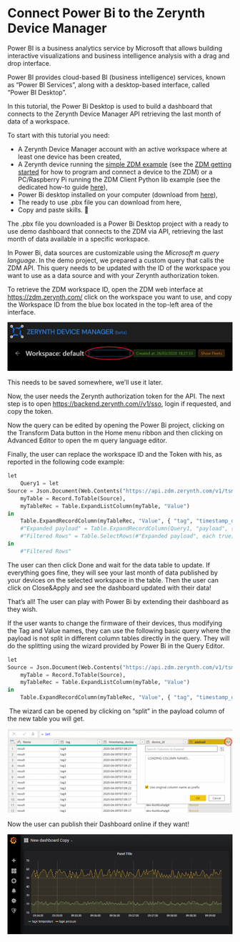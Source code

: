 # Connect Power Bi to the Zerynth Device Manager

Power BI is a business analytics service by Microsoft that allows building interactive visualizations and business intelligence analysis with a drag and drop interface.

Power BI provides cloud-based BI (business intelligence) services, known as “Power BI Services”, along with a desktop-based interface, called “Power BI Desktop”.

In this tutorial, the Power Bi Desktop is used to build a dashboard that connects to the Zerynth Device Manager API retrieving the last month of data of a workspace.

To start with this tutorial you need:

- A Zerynth Device Manager account with an active workspace where at least one device has been created,
- A Zerynth device running the [simple ZDM example](https://docs.zerynth.com/latest/reference/libs/zerynth/zdm/docs/examples/#simple-zdm) (see the [ZDM getting started](https://www.zerynth.com/blog/docs/zdm/getting-started/) for how to program and connect a device to the ZDM) or a PC/Raspberry Pi running the ZDM Client Python lib example (see the dedicated how-to guide [here](https://docs.zerynth.com/latest/deploy/getting_started_with_rpi/)),
- Power Bi desktop installed on your computer (download from [here](https://www.zerynth.com/download/15669/)),
- The ready to use .pbx file you can download from here,
- Copy and paste skills. 🙂

The .pbx file you downloaded is a Power Bi Desktop project with a ready to use demo dashboard that connects to the ZDM via API, retrieving the last month of data available in a specific workspace. 

In Power Bi, data sources are customizable using the *Microsoft m query language*. In the demo project, we prepared a custom query that calls the ZDM API. This query needs to be updated with the ID of the workspace you want to use as a data source and with your Zerynth authorization token.

To retrieve the ZDM workspace ID, open the ZDM web interface at https://zdm.zerynth.com/ click on the workspace you want to use, and copy the Workspace ID from the blue box located in the top-left area of the interface.

![](img/WorkspaceID.png)

This needs to be saved somewhere, we’ll use it later.

Now, the user needs the Zerynth authorization token for the API. The next step is to open https://backend.zerynth.com//v1/sso, login if requested, and copy the token.

Now the query can be edited by opening the Power Bi project, clicking on the Transform Data button in the Home menu ribbon and then clicking on Advanced Editor to open the m query language editor.

Finally, the user can replace the workspace ID and the Token with his, as reported in the following code example:

```python
let
    Query1 = let
Source = Json.Document(Web.Contents("https://api.zdm.zerynth.com/v1/tsmanager/workspace/REPLACE-WITH-YOUR-WORKSPACE-ID?sort=-timestamp_device&size=-1&start=" & DateTime.ToText(Date.AddMonths(DateTime.LocalNow(), -1), "yyyy-MM-ddT00:00:00Z") &"&end=" & DateTime.ToText(DateTime.LocalNow(), "yyyy-MM-ddThh:mm:ssZ"), [Headers=[Authorization="Bearer REPLACE-WITH-YOUR-VERY-LONG-TOKEN"]])),
    myTable = Record.ToTable(Source),
    myTableRec = Table.ExpandListColumn(myTable, "Value")
in
    Table.ExpandRecordColumn(myTableRec, "Value", { "tag", "timestamp_device", "device_id", "payload" }),
    #"Expanded payload" = Table.ExpandRecordColumn(Query1, "payload", {"temp", "pressure", "value"}, {"payload.temp", "payload.pressure", "payload.value"}),
    #"Filtered Rows" = Table.SelectRows(#"Expanded payload", each true)
in
    #"Filtered Rows"
```

The user can then click Done and wait for the data table to update.
If everything goes fine, they will see your last month of data published by your devices on the selected workspace in the table. Then the user can click on Close&Apply and see the dashboard updated with their data!

That’s all! The user can play with Power Bi by extending their dashboard as they wish.

If the user wants to change the firmware of their devices, thus modifying the Tag and Value names, they can use the following basic query where the payload is not split in different column tables directly in the query. They will do the splitting using the wizard provided by Power Bi in the Query Editor.


```python
let
Source = Json.Document(Web.Contents("https://api.zdm.zerynth.com/v1/tsmanager/workspace/REPLACE-WITH-YOUR-WORKSPACE-ID-HERE?sort=-timestamp_device&size=-1&start=" & DateTime.ToText(Date.AddMonths(DateTime.LocalNow(), -1), "yyyy-MM-ddT00:00:00Z") &"&end=" & DateTime.ToText(DateTime.LocalNow(), "yyyy-MM-ddThh:mm:ssZ"), [Headers=[Authorization="Bearer REPLACE-WITH-YOUR-SUPER-LONG-TOKEN-HERE"]])),
    myTable = Record.ToTable(Source),
    myTableRec = Table.ExpandListColumn(myTable, "Value")
in
    Table.ExpandRecordColumn(myTableRec, "Value", { "tag", "timestamp_device", "device_id", "payload" })
```
​
The wizard can be opened by clicking on “split” in the payload column of the new table you will get.

![](img/wizard.png)

Now the user can publish their Dashboard online if they want!

![](img/dashboard.png)

